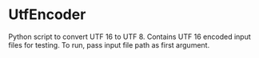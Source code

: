 # UtfEncoder
Python script to convert UTF 16 to UTF 8. Contains UTF 16 encoded input files for testing. To run, pass input file path as first argument.
